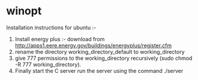 winopt
======


Installation instructions for ubuntu :-

1. Install energy plus :- download from http://apps1.eere.energy.gov/buildings/energyplus/register.cfm
2. rename the directory working_directory_default to working_directory
3. give 777 permissions to the working_directory recursively (sudo chmod -R 777 working_directory).
4. Finally start the C server run the server using the command ./server
